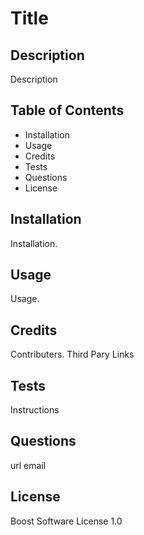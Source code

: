 # Title

## Description

Description

## Table of Contents

- Installation
- Usage
- Credits
- Tests
- Questions
- License

## Installation

Installation.

## Usage

Usage.

## Credits

Contributers.
Third Pary
Links

## Tests
Instructions

## Questions
url
email

## License
Boost Software License 1.0

   